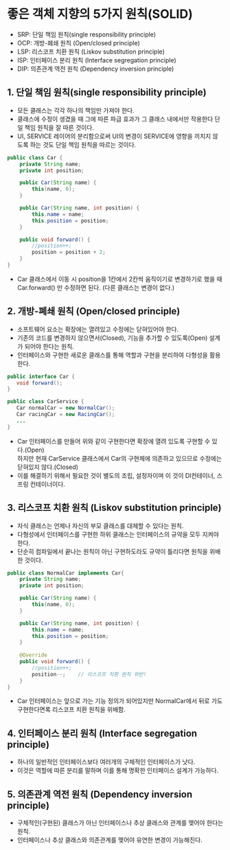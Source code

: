 # 좋은 객체 지향의 5가지 원칙(SOLID)
 
- SRP: 단일 책임 원칙(single responsibility principle)
- OCP: 개방-폐쇄 원칙 (Open/closed principle)
- LSP: 리스코프 치환 원칙 (Liskov substitution principle)
- ISP: 인터페이스 분리 원칙 (Interface segregation principle)
- DIP: 의존관계 역전 원칙 (Dependency inversion principle)

## 1. 단일 책임 원칙(single responsibility principle)
 - 모든 클래스는 각각 하나의 책임만 가져야 한다.
 - 클래스에 수정이 생겼을 때 그에 따른 파급 효과가 그 클래스 내에서만 작용한다 단일 책임 원칙을 잘 따른 것이다.
 - UI, SERVICE 레이어의 분리함으로써 UI의 변경이 SERVICE에 영향을 끼치지 않도록 하는 것도 단일 책임 원칙을 따르는 것이다.
```java
public class Car {
    private String name;
    private int position;

    public Car(String name) {
        this(name, 0);
    }

    public Car(String name, int position) {
        this.name = name;
        this.position = position;
    }

    public void forward() {
        //position++;
        position = position + 2;
    }
}
   ```
 - Car 클래스에서 이동 시 position을 1칸에서 2칸씩 움직이기로 변경하기로 했을 때 Car.forward() 만 수정하면 된다. (다른 클래스는 변경이 없다.)
## 2. 개방-폐쇄 원칙 (Open/closed principle)
 - 소프트웨어 요소는 확장에는 열려있고 수정에는 닫혀있어야 한다.
 - 기존의 코드를 변경하지 않으면서(Closed), 기능을 추가할 수 있도록(Open) 설계가 되어야 한다는 원칙.
 - 인터페이스와 구현한 새로운 클래스를 통해 역할과 구현을 분리하여 다형성을 활용한다.
 ```java
 public interface Car {
    void forward();
 }
 
 public class CarService {
    Car normalCar = new NormalCar();
    Car racingCar = new RacingCar();
    ...
 }
 ```
  - Car 인터페이스를 만들어 위와 같이 구현한다면 확장에 열려 있도록 구현할 수 있다.(Open)  
    하지만 현재 CarService 클래스에서 Car의 구현체에 의존하고 있으므로 수정에는 닫혀있지 않다.(Closed) 
  - 이를 해결하기 위해서 필요한 것이 별도의 조립, 설정자이며 이 것이 DI컨테이너, 스프링 컨테이너이다.
## 3. 리스코프 치환 원칙 (Liskov substitution principle)
 - 자식 클래스는 언제나 자신의 부모 클래스를 대체할 수 있다는 원칙.
 - 다형성에서 인터페이스를 구현한 하위 클래스는 인터페이스의 규약을 모두 지켜야 한다.
 - 단순히 컴파일에서 끝나는 원칙이 아닌 구현하도라도 규약이 틀리다면 원칙을 위배한 것이다.  
```java
public class NormalCar implements Car{
    private String name;
    private int position;

    public Car(String name) {
        this(name, 0);
    }

    public Car(String name, int position) {
        this.name = name;
        this.position = position;
    }
    
    @Override
    public void forward() {
        //position++;
        position--;    // 리스코프 치환 원칙 위반!
    }
}
   ```
  - Car 인터페이스는 앞으로 가는 기능 정의가 되어있지만 NormalCar에서 뒤로 가도 구현한다면록 리스코프 치환 원칙을 위배함.
  
## 4. 인터페이스 분리 원칙 (Interface segregation principle) 
 - 하나의 일반적인 인터페이스보다 여러개의 구체적인 인터페이스가 낫다.
 - 이것은 역할에 따른 분리를 말하며 이를 통해 명확한 인터페이스 설계가 가능하다.

## 5. 의존관계 역전 원칙 (Dependency inversion principle)
 - 구체적인(구현된) 클래스가 아닌 인터페이스나 추상 클래스와 관계를 맺어야 한다는 원칙.
 - 인터페이스나 추상 클래스와 의존관계를 맺어야 유연한 변경이 가능해진다.

